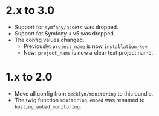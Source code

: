 2.x to 3.0
==========

*   Support for `symfony/assets` was dropped.
*   Support for Symfony < v5 was dropped.
*   The config values changed.
    *   Previously: `project_name` is now `installation_key`
    *   New: `project_name` is now a clear text project name.


1.x to 2.0
==========

*   Move all config from `becklyn/monitoring` to this bundle.
*   The twig function `monitoring_embed` was renamed to `hosting_embed_monitoring`.
